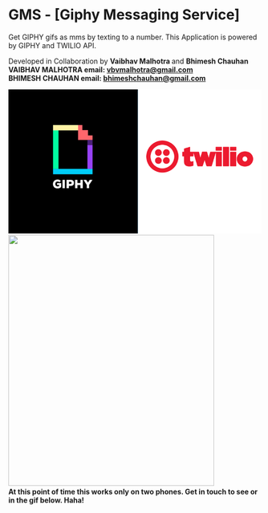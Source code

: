 # GMS - [Giphy Messaging Service]
Get GIPHY gifs as mms by texting to a number.
This Application is powered by GIPHY and TWILIO API.

Developed in Collaboration by <strong> Vaibhav Malhotra </strong> and <strong> Bhimesh Chauhan <strong>
<br/>VAIBHAV MALHOTRA 
email: vbvmalhotra@gmail.com <br/>
BHIMESH CHAUHAN
email: bhimeshchauhan@gmail.com


![](./twif.png)
<img src="output.gif" width="410px" height="500px"/>
<br/>
At this point of time this works only on two phones. Get in touch to see or in the gif below. Haha!
